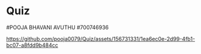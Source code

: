 # Quiz
#POOJA BHAVANI AVUTHU
#700746936


https://github.com/pooja0079/Quiz/assets/156731331/1ea6ec0e-2d99-4fb1-bc07-a8fdd9b484cc


